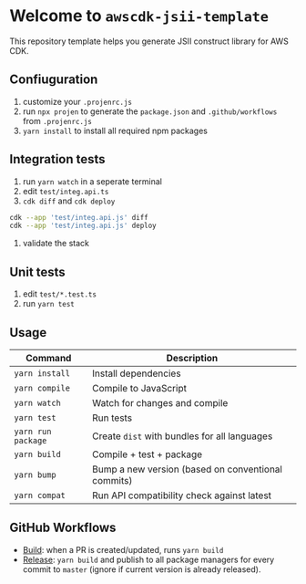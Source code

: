 # Welcome to `awscdk-jsii-template`

This repository template helps you generate JSII construct library for AWS CDK.

## Confiuguration

1. customize your `.projenrc.js`
2. run `npx projen` to generate the `package.json` and `.github/workflows` from `.projenrc.js`
3. `yarn install` to install all required npm packages

## Integration tests

1. run `yarn watch` in a seperate terminal
2. edit `test/integ.api.ts`
3. `cdk diff` and `cdk deploy`

```bash
cdk --app 'test/integ.api.js' diff
cdk --app 'test/integ.api.js' deploy
```

1. validate the stack

## Unit tests

1. edit `test/*.test.ts`
2. run `yarn test`

## Usage

| Command          | Description                                       |
|------------------|---------------------------------------------------|
|`yarn install`    |Install dependencies                               |
|`yarn compile`    |Compile to JavaScript                              |
|`yarn watch`      |Watch for changes and compile                      |
|`yarn test`       |Run tests                                          |
|`yarn run package`|Create `dist` with bundles for all languages       |
|`yarn build`      |Compile + test + package                           |
|`yarn bump`       |Bump a new version (based on conventional commits) |
|`yarn compat`     |Run API compatibility check against latest         |

## GitHub Workflows

* [Build](./.github/workflows/build.yml): when a PR is created/updated, runs `yarn build`
* [Release](./.github/workflows/release.yml): `yarn build` and publish to all package managers for every commit to `master` (ignore if current version is already released).
